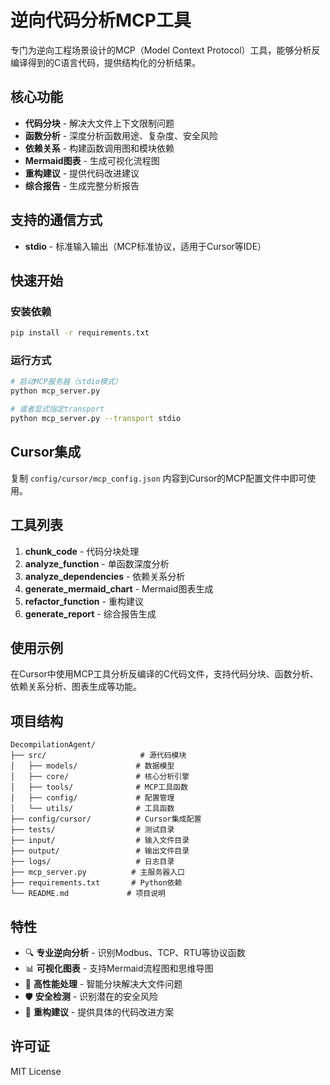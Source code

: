 # 逆向代码分析MCP工具

专门为逆向工程场景设计的MCP（Model Context Protocol）工具，能够分析反编译得到的C语言代码，提供结构化的分析结果。

## 核心功能

- **代码分块** - 解决大文件上下文限制问题
- **函数分析** - 深度分析函数用途、复杂度、安全风险
- **依赖关系** - 构建函数调用图和模块依赖
- **Mermaid图表** - 生成可视化流程图
- **重构建议** - 提供代码改进建议
- **综合报告** - 生成完整分析报告

## 支持的通信方式

- **stdio** - 标准输入输出（MCP标准协议，适用于Cursor等IDE）

## 快速开始

### 安装依赖

```bash
pip install -r requirements.txt
```

### 运行方式

```bash
# 启动MCP服务器（stdio模式）
python mcp_server.py

# 或者显式指定transport
python mcp_server.py --transport stdio
```

## Cursor集成

复制 `config/cursor/mcp_config.json` 内容到Cursor的MCP配置文件中即可使用。

## 工具列表

1. **chunk_code** - 代码分块处理
2. **analyze_function** - 单函数深度分析
3. **analyze_dependencies** - 依赖关系分析
4. **generate_mermaid_chart** - Mermaid图表生成
5. **refactor_function** - 重构建议
6. **generate_report** - 综合报告生成

## 使用示例

在Cursor中使用MCP工具分析反编译的C代码文件，支持代码分块、函数分析、依赖关系分析、图表生成等功能。

## 项目结构

```
DecompilationAgent/
├── src/                     # 源代码模块
│   ├── models/             # 数据模型
│   ├── core/               # 核心分析引擎
│   ├── tools/              # MCP工具函数
│   ├── config/             # 配置管理
│   └── utils/              # 工具函数
├── config/cursor/          # Cursor集成配置
├── tests/                  # 测试目录
├── input/                  # 输入文件目录
├── output/                 # 输出文件目录
├── logs/                   # 日志目录
├── mcp_server.py          # 主服务器入口
├── requirements.txt       # Python依赖
└── README.md             # 项目说明
```

## 特性

- 🔍 **专业逆向分析** - 识别Modbus、TCP、RTU等协议函数
- 📊 **可视化图表** - 支持Mermaid流程图和思维导图
- 🚀 **高性能处理** - 智能分块解决大文件问题
- 🛡️ **安全检测** - 识别潜在的安全风险
- 🔧 **重构建议** - 提供具体的代码改进方案

## 许可证

MIT License 